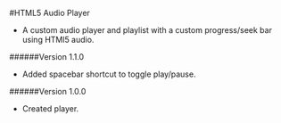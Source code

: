 #HTML5 Audio Player


- A custom audio player and playlist with a custom progress/seek bar using HTMl5 audio.


######Version 1.1.0
- Added spacebar shortcut to toggle play/pause.

######Version 1.0.0
- Created player.